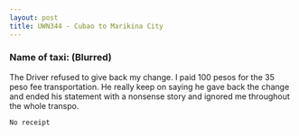 ```yaml
---
layout: post
title: UWN344 - Cubao to Marikina City
---
```


### Name of taxi: (Blurred)

The Driver refused to give back my change. I paid 100 pesos for the 35 peso fee transportation. He really keep on saying he gave back the change and ended his statement with a nonsense story and ignored me throughout the whole transpo. 

```No receipt```
